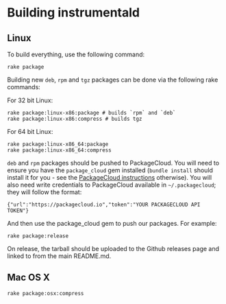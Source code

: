 # Building instrumentald

## Linux

To build everything, use the following command:

```
rake package
```

Building new `deb`, `rpm` and `tgz` packages can be done via the following rake commands:

For 32 bit Linux:

```
rake package:linux-x86:package # builds `rpm` and `deb`
rake package:linux-x86:compress # builds tgz
```

For 64 bit Linux:

```
rake package:linux-x86_64:package
rake package:linux-x86_64:compress
```

`deb` and `rpm` packages should be pushed to PackageCloud. You will need to ensure you have the `package_cloud` gem installed (`bundle install` should install it for you - see the [PackageCloud instructions](https://packagecloud.io/docs#cli_install) otherwise). You will also need write credentials to PackageCloud available in `~/.packagecloud`; they will follow the format:

```
{"url":"https://packagecloud.io","token":"YOUR PACKAGECLOUD API TOKEN"}
```

And then use the package_cloud gem to push our packages.  For example:

```
rake package:release
```

On release, the tarball should be uploaded to the Github releases page and linked to from the main README.md.

## Mac OS X

```
rake package:osx:compress
```
